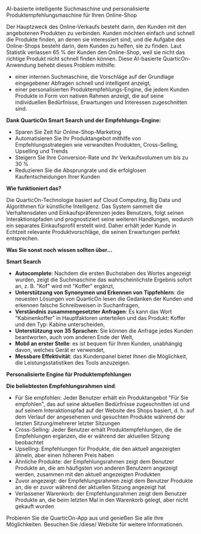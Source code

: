 
AI-basierte intelligente Suchmaschine und personalisierte Produktempfehlungsmaschine für Ihren Online-Shop

Der Hauptzweck des Online-Verkaufs besteht darin, den Kunden mit den angebotenen Produkten zu verbinden. Kunden möchten einfach und schnell die Produkte finden, an denen sie interessiert sind, und die Aufgabe des Online-Shops besteht darin, dem Kunden zu helfen, sie zu finden. Laut Statistik verlassen 65 % der Kunden den Online-Shop, weil sie nicht das richtige Produkt nicht schnell finden können. Diese AI-basierte QuarticOn-Anwendung behebt dieses Problem mithilfe:
-   einer internen Suchmaschine, die Vorschläge auf der Grundlage eingegebener Abfragen schnell und intelligent anzeigt,
-   einer personalisierten Produktempfehlungs-Engine, die jedem Kunden Produkte in Form von nativen Rahmen anzeigt, die auf seine individuellen Bedürfnisse, Erwartungen und Interessen zugeschnitten sind.

**Dank QuarticOn Smart Search und der Empfehlungs-Engine:**
-   Sparen Sie Zeit für Online-Shop-Marketing
-   Automatisieren Sie Ihr Produktangebot mithilfe von Empfehlungsstrategien wie verwandten Produkten, Cross-Selling, Upselling und Trends
-   Steigern Sie Ihre Conversion-Rate und Ihr Verkaufsvolumen um bis zu 30 %
-   Reduzieren Sie die Absprungrate und die erfolglosen Kaufentscheidungen Ihrer Kunden

**Wie funktioniert das?**

Die QuarticOn-Technologie basiert auf Cloud Computing, Big Data und Algorithmen für künstliche Intelligenz. Das System sammelt die Verhaltensdaten und Einkaufspräferenzen jedes Benutzers, folgt seinen Interaktionspfaden und prognostiziert seine weiteren Handlungen, wodurch ein separates Einkaufsprofil erstellt wird. Daher erhält jeder Kunde in Echtzeit relevante Produktvorschläge, die seinen Erwartungen perfekt entsprechen.

**Was Sie sonst noch wissen sollten über...**

**Smart Search**

-   **Autocomplete**: Nachdem die ersten Buchstaben des Wortes angezeigt wurden, zeigt die Suchmaschine das wahrscheinlichste Ergebnis sofort an, z. B. "Kof" wird mit "Koffer" ergänzt,
-   **Unterstützung von Synonymen und Erkennen von Tippfehlern**: die neuesten Lösungen von QuarticOn lesen die Gedanken der Kunden und erkennen falsche Schreibweisen in Suchanfragen,
-   **Verständnis zusammengesetzter Anfragen**: Es kann das Wort "Kabinenkoffer" in Hauptfaktoren unterteilen und das Produkt: Koffer und den Typ: Kabine unterscheiden,
-   **Unterstützung von 35 Sprachen**: Sie können die Anfrage jedes Kunden beantworten, auch vom anderen Ende der Welt,
-   **Mobil an erster Stelle**: es ist bequem für Ihren Kunden, unabhängig davon, welches Gerät er verwendet,
-   **Messbare Effektivität**: das Kundenpanel bietet Ihnen die Möglichkeit, die Leistungsstatistiken des Tools anzuzeigen.

**Personalisierte Engine für Produktempfehlungen**

**Die beliebtesten Empfehlungsrahmen sind**:
-   Für Sie empfohlen: Jeder Benutzer erhält ein Produktangebot "Für Sie empfohlen", das auf seine aktuellen Bedürfnisse zugeschnitten ist und auf seinem Interaktionspfad auf der Website des Shops basiert, d. h. auf dem Verlauf der angesehenen und gesuchten Produkte während der letzten Sitzung/mehrerer letzter Sitzungen
-   Cross-Selling: Jeder Benutzer erhält Produktempfehlungen, die die Empfehlungen ergänzen, die er während der aktuellen Sitzung beobachtet
-   Upselling: Empfehlungen für Produkte, die den aktuell angezeigten ähneln, aber einen höheren Preis haben
-   Ähnliche Produkte: der Empfehlungsrahmen zeigt dem Benutzer Produkte an, die am häufigsten von anderen Benutzern angezeigt werden, zusammen mit den aktuell angezeigten Produkten
-   Zuvor angezeigt: der Empfehlungsrahmen zeigt dem Benutzer Produkte an, die er zuvor während der aktuellen Sitzung angezeigt hat
-   Verlassener Warenkorb: der Empfehlungsrahmen zeigt dem Benutzer Produkte an, die beim letzten Mal in den Warenkorb gelegt, aber nicht gekauft wurden

Probieren Sie die QuarticOn-App aus und genießen Sie alle ihre Möglichkeiten. Besuchen Sie /diese/ Website für weitere Informationen.